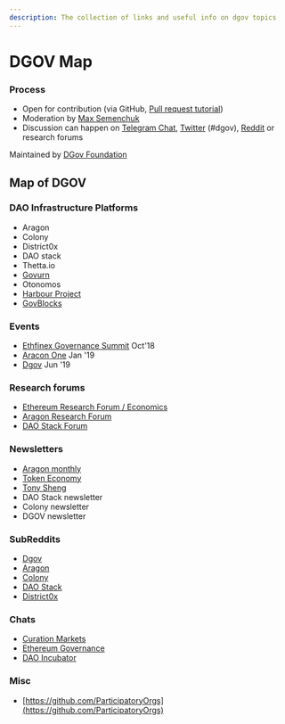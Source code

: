 ```yaml
---
description: The collection of links and useful info on dgov topics
---
```


# DGOV Map

### Process

* Open for contribution \(via GitHub, [Pull request tutorial](https://www.youtube.com/watch?v=IBYHohWm_5w)\)
* Moderation by [Max Semenchuk](mailto:max.semenchuk@gmail.com)
* Discussion can happen on [Telegram Chat](https://t.me/joinchat/E9cyAw9Ix0g4CS8PNTvR3g), [Twitter](https://twitter.com/hashtag/dgov) \(\#dgov\), [Reddit](https://new.reddit.com/r/dgov/) or research forums

Maintained by [DGov Foundation](https://dgov.foundation/)

## Map of DGOV 

### **DAO Infrastructure Platforms**

* Aragon 
* Colony 
* District0x
* DAO stack 
* Thetta.io
* [Govurn](https://www.govurn.com/) 
* Otonomos 
* [Harbour Project](https://www.harbourproject.io/) 
* [GovBlocks](https://govblocks.io/)

### **Events**

* ​[Ethfinex Governance Summit](https://summit.ethfinex.com/) Oct'18
* ​[Aracon One](https://aracon.one/) Jan '19
* ​[Dgov](https://dgov.earth/) Jun '19

### **Research forums**

* ​[Ethereum Research Forum / Economics](https://ethresear.ch/c/economics)​
* ​[Aragon Research Forum](https://research.aragon.org/)​
* ​[DAO Stack Forum](https://forum.daostack.io/)​

### **Newsletters**

* ​[Aragon monthly](https://monthly.aragon.org/)​
* ​[Token Economy](http://weekly.tokeneconomy.co/)​
* ​[Tony Sheng](https://www.tonysheng.com/)​
* DAO Stack newsletter
* Colony newsletter
* DGOV newsletter

### **SubReddits**

* ​[Dgov](https://new.reddit.com/r/dgov/)​
* ​[Aragon](https://www.reddit.com/r/aragonproject/)​
* ​[Colony](https://www.reddit.com/r/joincolony)​
* ​[DAO Stack](https://www.reddit.com/r/daostack/)​
* ​[District0x](https://www.reddit.com/r/district0x)​

### **Chats**

* ​[Curation Markets](https://gitter.im/Curation-Markets/Lobby)​
* ​[Ethereum Governance](https://gitter.im/ethereum/governance)​
* ​[DAO Incubator](https://t.me/DAOincubator)​

### **Misc**

* ​[https://github.com/ParticipatoryOrgs](https://github.com/ParticipatoryOrgs)​


